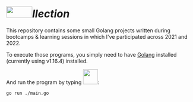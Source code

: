 # <img src="https://user-images.githubusercontent.com/60783263/150000595-df36eb6b-c2c7-4e1d-87d9-da891c4fd89e.png" width="70" height="30">*llection*

This repository contains some small Golang projects written during bootcamps & learning sessions in which I've participated across 2021 and 2022.

To execute those programs, you simply need to have [Golang](https://go.dev/) installed (currently using v1.16.4) installed.

And run the program by typing <img src="https://img.icons8.com/color/48/000000/golang.png" width="40" height="40">:

````
go run ./main.go
````


<!--
 - Thanks to ...
 - Thanks to ...
-->
